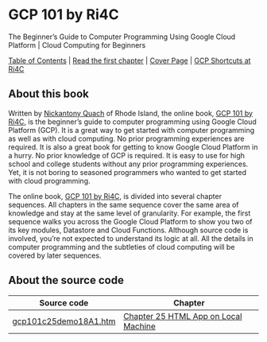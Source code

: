 # GCP 101 by Ri4C
The Beginner’s Guide to Computer Programming Using Google Cloud Platform | Cloud Computing for Beginners

[Table of Contents](https://ri4c.com/gcp101/toc/) | [Read the first chapter](https://ri4c.com/gcp101-chapter-11-using-google-cloud-code-editor/) | [Cover Page](https://ri4c.com/gcp101/) | [GCP Shortcuts at Ri4C](https://ri4c.com/gcp/)

## About this book
Written by [Nickantony Quach](https://ri4c.com/quach/) of Rhode Island, the online book, [GCP 101 by Ri4C](https://ri4c.com/gcp101/), is the beginner’s guide to computer programming using Google Cloud Platform (GCP). It is a great way to get started with computer programming as well as with cloud computing. No prior programming experiences are required. It is also a great book for getting to know Google Cloud Platform in a hurry. No prior knowledge of GCP is required. It is easy to use for high school and college students without any prior programming experiences. Yet, it is not boring to seasoned programmers who wanted to get started with cloud programming.

The online book, [GCP 101 by Ri4C](https://ri4c.com/gcp101/), is divided into several chapter sequences. All chapters in the same sequence cover the same area of knowledge and stay at the same level of granularity. For example, the first sequence walks you across the Google Cloud Platform to show you two of its key modules, Datastore and Cloud Functions. Although source code is involved, you’re not expected to understand its logic at all. All the details in computer programming and the subtleties of cloud computing will be covered by later sequences.

## About the source code
| Source code  | Chapter  |  
|---|---|
| [gcp101c25demo18A1.htm](https://github.com/ri4c/GCP101/blob/master/gcp101c25demo18A1.htm)  | [Chapter 25 HTML App on Local Machine](https://ri4c.com/gcp101-chapter-25-html-app-on-local-machine/)  |
